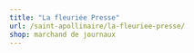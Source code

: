 ```yaml
---
title: "La fleuriée Presse"
url: /saint-apollinaire/la-fleuriee-presse/
shop: marchand de journaux
---
```

